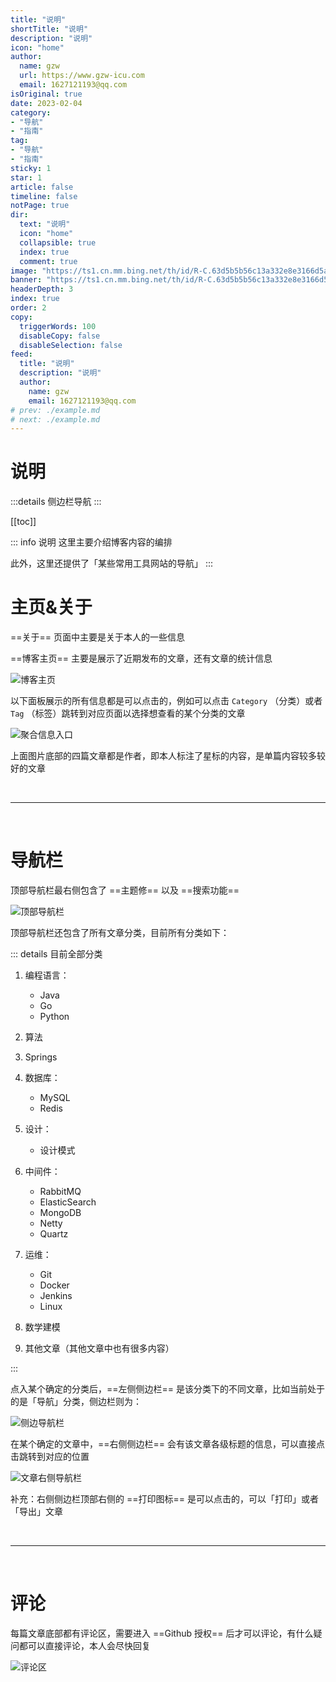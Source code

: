 ```yaml
---
title: "说明"
shortTitle: "说明"
description: "说明"
icon: "home"
author: 
  name: gzw
  url: https://www.gzw-icu.com
  email: 1627121193@qq.com
isOriginal: true
date: 2023-02-04
category: 
- "导航"
- "指南"
tag:
- "导航"
- "指南"
sticky: 1
star: 1
article: false
timeline: false
notPage: true
dir:
  text: "说明"
  icon: "home"
  collapsible: true
  index: true
  comment: true
image: "https://ts1.cn.mm.bing.net/th/id/R-C.63d5b5b56c13a332e8e3166d5ad25eb5?rik=X3APh75B3fN0Kg&riu=http%3a%2f%2fimg.pconline.com.cn%2fimages%2fupload%2fupc%2ftx%2fwallpaper%2f1307%2f10%2fc2%2f23151595_1373424485109.jpg&ehk=lr%2fmn25zYXJ1EVHvD%2ft1B4lyNY9rm8u6ws37L%2bMH5NQ%3d&risl=&pid=ImgRaw&r=0"
banner: "https://ts1.cn.mm.bing.net/th/id/R-C.63d5b5b56c13a332e8e3166d5ad25eb5?rik=X3APh75B3fN0Kg&riu=http%3a%2f%2fimg.pconline.com.cn%2fimages%2fupload%2fupc%2ftx%2fwallpaper%2f1307%2f10%2fc2%2f23151595_1373424485109.jpg&ehk=lr%2fmn25zYXJ1EVHvD%2ft1B4lyNY9rm8u6ws37L%2bMH5NQ%3d&risl=&pid=ImgRaw&r=0"
headerDepth: 3
index: true
order: 2
copy:
  triggerWords: 100
  disableCopy: false
  disableSelection: false
feed:
  title: "说明"
  description: "说明"
  author:
    name: gzw
    email: 1627121193@qq.com
# prev: ./example.md
# next: ./example.md
---
```


# 说明

:::details 侧边栏导航
<AutoCatalog />
:::

[[toc]]

::: info 说明
这里主要介绍博客内容的编排

此外，这里还提供了「某些常用工具网站的导航」
:::


# 主页&关于

==关于== 页面中主要是关于本人的一些信息

==博客主页==  主要是展示了近期发布的文章，还有文章的统计信息

![博客主页](https://my-photos-1.oss-cn-hangzhou.aliyuncs.com/markdown//blog/20230212/%E5%8D%9A%E5%AE%A2%E4%B8%BB%E9%A1%B5.png)

以下面板展示的所有信息都是可以点击的，例如可以点击  `Category` （分类）或者 `Tag` （标签）跳转到对应页面以选择想查看的某个分类的文章

![聚合信息入口](https://my-photos-1.oss-cn-hangzhou.aliyuncs.com/markdown//blog/20230212/%E8%81%9A%E5%90%88%E4%BF%A1%E6%81%AF%E5%85%A5%E5%8F%A3.png)

上面图片底部的四篇文章都是作者，即本人标注了星标的内容，是单篇内容较多较好的文章



<br/>

---

<br/>



# 导航栏

顶部导航栏最右侧包含了 ==主题修== 以及 ==搜索功能==

![顶部导航栏](https://my-photos-1.oss-cn-hangzhou.aliyuncs.com/markdown//blog/20230212/%E9%A1%B6%E9%83%A8%E6%A0%8F.png)

顶部导航栏还包含了所有文章分类，目前所有分类如下：

::: details 目前全部分类

1. 编程语言：
   - Java
   - Go
   - Python
2. 算法
3. Springs

4. 数据库：
   - MySQL
   - Redis

5. 设计：
   - 设计模式

6. 中间件：
   - RabbitMQ
   - ElasticSearch
   - MongoDB
   - Netty
   - Quartz

7. 运维：
   - Git
   - Docker
   - Jenkins
   - Linux

8. 数学建模

9. 其他文章（其他文章中也有很多内容）

:::




点入某个确定的分类后，==左侧侧边栏== 是该分类下的不同文章，比如当前处于的是「导航」分类，侧边栏则为：

![侧边导航栏](https://my-photos-1.oss-cn-hangzhou.aliyuncs.com/markdown//blog/20230212/%E4%BE%A7%E8%BE%B9%E5%AF%BC%E8%88%AA%E6%A0%8F.png)

在某个确定的文章中，==右侧侧边栏== 会有该文章各级标题的信息，可以直接点击跳转到对应的位置

![文章右侧导航栏](https://my-photos-1.oss-cn-hangzhou.aliyuncs.com/markdown//blog/20230212/%E6%96%87%E7%AB%A0%E5%8F%B3%E4%BE%A7%E5%AF%BC%E8%88%AA%E6%A0%8F.png)

补充：右侧侧边栏顶部右侧的 ==打印图标== 是可以点击的，可以「打印」或者「导出」文章 

<br/>



---



<br/>





# 评论

每篇文章底部都有评论区，需要进入 ==Github 授权== 后才可以评论，有什么疑问都可以直接评论，本人会尽快回复

![评论区](https://my-photos-1.oss-cn-hangzhou.aliyuncs.com/markdown//blog/20230212/%E8%AF%84%E8%AE%BA%E5%8C%BA.png)
